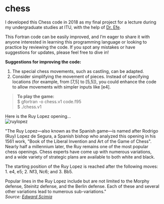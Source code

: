 # chess

I developed this Chess code in 2018 as my final project for a lecture during my undergraduate studies at ITU, with the help of [Dr. Efe](https://www.researchgate.net/profile/Bahtiyar-Efe "BahtiyarEfe").
  
This Fortran code can be easily improved, and I’m eager to share it with anyone interested in learning this programming language or looking to practice by reviewing the code. If you spot any mistakes or have suggestions for updates, please feel free to dive in!

    
__Suggestions for improving the code:__
1. The special chess movements, such as castling, can be adapted.
2. Consider simplifying the movement of pieces. Instead of specifying locations (for example, from [7,5] to [5,5]), you could enhance the code to allow movements with simpler inputs like [e4].
  
  
> __To play the game:__  
> $ gfortran -o chess.v1 code.f95  
> $ ./chess.v1  
  
Here is the Ruy Lopez opening...  
![ruylopez](https://github.com/cansud98/chess/assets/81981060/4bf945f8-6ae1-49b8-a770-9ab35123bc37)

"The Ruy Lopez—also known as the Spanish game—is named after Rodrigo (Ruy) Lopez de Segura, a Spanish bishop who analyzed this opening in his 1561 work, "Book of the Liberal Invention and Art of the Game of Chess". Nearly half a millennium later, the Ruy remains one of the most popular chess openings. Chess experts have come up with numerous variations, and a wide variety of strategic plans are available to both white and black.  
  
The starting position of the Ruy Lopez is reached after the following moves: 1. e4, e5; 2. Nf3, Nc6; and 3. Bb5.  
  
Popular lines in the Ruy Lopez include but are not limited to the Morphy defense, Steinitz defense, and the Berlin defense. Each of these and several other variations lead to numerous sub-variations."  
*Source: [Edward Scimia](https://www.thesprucecrafts.com/most-common-chess-openings-611517 "website")*
